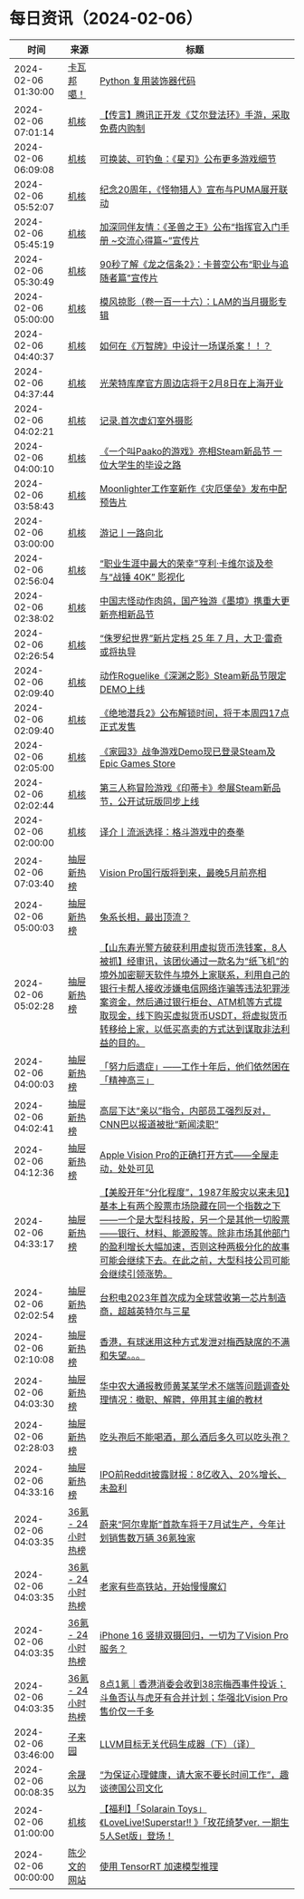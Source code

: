 ﻿# 每日资讯（2024-02-06）

|时间|来源|标题|
|---|---|---|
|2024-02-06 01:30:00|[卡瓦邦噶！](https://www.kawabangga.com/feed)|[Python 复用装饰器代码](https://www.kawabangga.com/posts/5757)|
|2024-02-06 07:01:14|[机核](https://www.gcores.com/rss)|[【传言】腾讯正开发《艾尔登法环》手游，采取免费内购制](https://www.gcores.com/articles/177394)|
|2024-02-06 06:09:08|[机核](https://www.gcores.com/rss)|[可换装、可钓鱼：《星刃》公布更多游戏细节](https://www.gcores.com/articles/177390)|
|2024-02-06 05:52:07|[机核](https://www.gcores.com/rss)|[纪念20周年，《怪物猎人》宣布与PUMA展开联动](https://www.gcores.com/articles/177389)|
|2024-02-06 05:45:19|[机核](https://www.gcores.com/rss)|[加深同伴友情：《圣兽之王》公布“指挥官入门手册 ~交流心得篇~”宣传片](https://www.gcores.com/articles/177388)|
|2024-02-06 05:30:49|[机核](https://www.gcores.com/rss)|[90秒了解《龙之信条2》：卡普空公布“职业与追随者篇”宣传片](https://www.gcores.com/articles/177385)|
|2024-02-06 05:00:00|[机核](https://www.gcores.com/rss)|[模风掠影（卷一百一十六）：LAM的当月摄影专辑](https://www.gcores.com/articles/177038)|
|2024-02-06 04:40:37|[机核](https://www.gcores.com/rss)|[如何在《万智牌》中设计一场谋杀案！！？](https://www.gcores.com/articles/177383)|
|2024-02-06 04:37:44|[机核](https://www.gcores.com/rss)|[光荣特库摩官方周边店将于2月8日在上海开业](https://www.gcores.com/articles/177384)|
|2024-02-06 04:02:21|[机核](https://www.gcores.com/rss)|[记录.首次虚幻室外摄影](https://www.gcores.com/videos/177380)|
|2024-02-06 04:00:10|[机核](https://www.gcores.com/rss)|[《一个叫Paako的游戏》亮相Steam新品节 一位大学生的毕设之路](https://www.gcores.com/articles/177382)|
|2024-02-06 03:58:43|[机核](https://www.gcores.com/rss)|[Moonlighter工作室新作《灾厄堡垒》发布中配预告片](https://www.gcores.com/articles/177381)|
|2024-02-06 03:00:00|[机核](https://www.gcores.com/rss)|[游记丨一路向北](https://www.gcores.com/videos/176855)|
|2024-02-06 02:56:04|[机核](https://www.gcores.com/rss)|[“职业生涯中最大的荣幸”亨利·卡维尔谈及参与“战锤 40K” 影视化](https://www.gcores.com/articles/177378)|
|2024-02-06 02:38:02|[机核](https://www.gcores.com/rss)|[中国志怪动作肉鸽，国产独游《墨境》携重大更新亮相新品节](https://www.gcores.com/articles/177379)|
|2024-02-06 02:26:54|[机核](https://www.gcores.com/rss)|[“侏罗纪世界”新片定档 25 年 7 月，大卫·雷奇或将执导](https://www.gcores.com/articles/177377)|
|2024-02-06 02:09:40|[机核](https://www.gcores.com/rss)|[动作Roguelike《深渊之影》Steam新品节限定DEMO上线](https://www.gcores.com/articles/177375)|
|2024-02-06 02:09:40|[机核](https://www.gcores.com/rss)|[《绝地潜兵2》公布解锁时间，将于本周四17点正式发售](https://www.gcores.com/articles/177374)|
|2024-02-06 02:05:00|[机核](https://www.gcores.com/rss)|[《家园3》战争游戏Demo现已登录Steam及Epic Games Store](https://www.gcores.com/articles/177347)|
|2024-02-06 02:02:44|[机核](https://www.gcores.com/rss)|[第三人称冒险游戏《印蒂卡》参展Steam新品节，公开试玩版同步上线](https://www.gcores.com/articles/177376)|
|2024-02-06 02:00:00|[机核](https://www.gcores.com/rss)|[译介丨流派选择：格斗游戏中的泰拳](https://www.gcores.com/videos/177334)|
|2024-02-06 07:03:40|[抽屉新热榜](http://dig.chouti.com/feed.xml)|[Vision Pro国行版将到来，最晚5月前亮相](https://dig.chouti.com/link/41464637)|
|2024-02-06 05:00:03|[抽屉新热榜](http://dig.chouti.com/feed.xml)|[兔系长相，最出顶流？](https://dig.chouti.com/link/41463146)|
|2024-02-06 05:02:28|[抽屉新热榜](http://dig.chouti.com/feed.xml)|[【山东寿光警方破获利用虚拟货币洗钱案，8人被抓】经审讯，该团伙通过一款名为“纸飞机”的境外加密聊天软件与境外上家联系，利用自己的银行卡帮人接收涉嫌电信网络诈骗等违法犯罪涉案资金，然后通过银行柜台、ATM机等方式提取现金，线下购买虚拟货币USDT，将虚拟货币转移给上家，以低买高卖的方式达到谋取非法利益的目的。](https://dig.chouti.com/link/41463240)|
|2024-02-06 04:00:03|[抽屉新热榜](http://dig.chouti.com/feed.xml)|[「努力后遗症」——工作十年后，他们依然困在「精神高三」](https://dig.chouti.com/link/41462433)|
|2024-02-06 04:02:41|[抽屉新热榜](http://dig.chouti.com/feed.xml)|[高层下达“亲以”指令，内部员工强烈反对，CNN巴以报道被批“新闻渎职”](https://dig.chouti.com/link/41462593)|
|2024-02-06 04:12:36|[抽屉新热榜](http://dig.chouti.com/feed.xml)|[Apple Vision Pro的正确打开方式——全屋走动，处处可见](https://dig.chouti.com/link/41462935)|
|2024-02-06 04:33:17|[抽屉新热榜](http://dig.chouti.com/feed.xml)|[【美股开年“分化程度”，1987年股灾以来未见】基本上有两个股票市场隐藏在同一个指数之下——一个是大型科技股，另一个是其他一切股票——银行、材料、能源股等。除非市场其他部门的盈利增长大幅加速，否则这种两极分化的故事可能会继续下去。在此之前，大型科技公司可能会继续引领涨势。](https://dig.chouti.com/link/41463071)|
|2024-02-06 02:02:54|[抽屉新热榜](http://dig.chouti.com/feed.xml)|[台积电2023年首次成为全球营收第一芯片制造商，超越英特尔与三星](https://dig.chouti.com/link/41461393)|
|2024-02-06 02:10:08|[抽屉新热榜](http://dig.chouti.com/feed.xml)|[香港，有球迷用这种方式发泄对梅西缺席的不满和失望。。。](https://dig.chouti.com/link/41461549)|
|2024-02-06 04:03:30|[抽屉新热榜](http://dig.chouti.com/feed.xml)|[华中农大通报教师黄某某学术不端等问题调查处理情况：撤职、解聘，停用其主编的教材](https://dig.chouti.com/link/41462729)|
|2024-02-06 02:28:03|[抽屉新热榜](http://dig.chouti.com/feed.xml)|[吃头孢后不能喝酒，那么酒后多久可以吃头孢？](https://dig.chouti.com/link/41461687)|
|2024-02-06 04:33:16|[抽屉新热榜](http://dig.chouti.com/feed.xml)|[IPO前Reddit披露财报：8亿收入、20%增长、未盈利](https://dig.chouti.com/link/41463069)|
|2024-02-06 04:03:35|[36氪 - 24小时热榜](https://rss.mifaw.com/articles/5c8bb11a3c41f61efd36683e/5c91d2e23882afa09dff4901)|[蔚来“阿尔卑斯”首款车将于7月试生产，今年计划销售数万辆 36氪独家](https://36kr.com/p/2635401710600454)|
|2024-02-06 04:03:35|[36氪 - 24小时热榜](https://rss.mifaw.com/articles/5c8bb11a3c41f61efd36683e/5c91d2e23882afa09dff4901)|[老家有些高铁站，开始慢慢魔幻](https://36kr.com/p/2635249850547328)|
|2024-02-06 04:03:35|[36氪 - 24小时热榜](https://rss.mifaw.com/articles/5c8bb11a3c41f61efd36683e/5c91d2e23882afa09dff4901)|[iPhone 16 竖排双摄回归，一切为了Vision Pro服务？](https://36kr.com/p/2635605941652742)|
|2024-02-06 04:03:35|[36氪 - 24小时热榜](https://rss.mifaw.com/articles/5c8bb11a3c41f61efd36683e/5c91d2e23882afa09dff4901)|[8点1氪｜香港消委会收到38宗梅西事件投诉；​斗鱼否认与虎牙有合并计划；华强北Vision Pro售价仅一千多](https://36kr.com/p/2636304192438536)|
|2024-02-06 03:46:00|[子来园](https://wanghuibin0.github.io/index.xml)|[LLVM目标无关代码生成器（下）（译）](https://simplecoding.fun/posts/2024/02/llvm-code-generator-1/)|
|2024-02-06 00:08:35|[余晟以为](https://feedpress.me/wx-yurii-says)|[“为保证心理健康，请大家不要长时间工作”，趣谈德国公司文化](http://mp.weixin.qq.com/s?__biz=MzA3MDMwOTcwMg%3D%3D&mid=2650009845&idx=1&sn=779158c1e9e49002504df81fd3a1d3a0)|
|2024-02-06 01:00:00|[机核](https://www.gcores.com/rss)|[【福利】「Solarain Toys」《LoveLive!Superstar!! 》「玫花绮梦ver. 一期生5人Set版」登场！](https://www.gcores.com/articles/177350)|
|2024-02-06 00:00:00|[陈少文的网站](https://www.chenshaowen.com/atom.xml)|[使用 TensorRT 加速模型推理](https://www.chenshaowen.com/blog/speeding-up-model-inference-with-tensorrt.html)|
